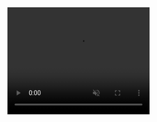 <video width="320" height="240" autoplay loop muted>
  <source src="./Movie/CipherEncrypt.mp4" type="video/mp4">
</video>
